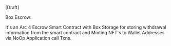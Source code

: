 
[Draft]

Box Escrow:
 
 It's an Arc 4 Escrow Smart Contract  with Box Storage for storing withdrawal information from the smart contract and Minting NFT's to Wallet Addresses via NoOp Application call Txns.
